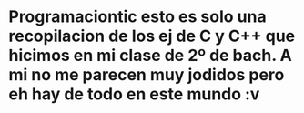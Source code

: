 # Programaciontic esto es solo una recopilacion de los ej de C y C++ que hicimos en mi clase de 2º de bach. A mi no me parecen muy jodidos pero eh hay de todo en este mundo :v

